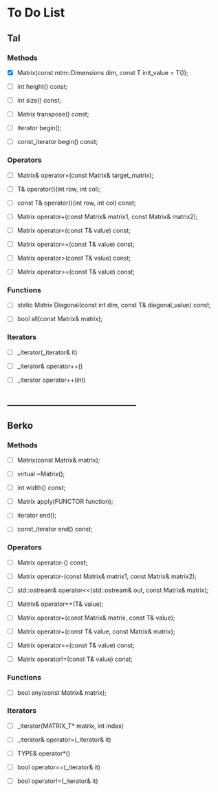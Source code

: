 # To Do List
## Tal
### Methods
- [x] Matrix(const mtm::Dimensions dim, const T init_value = T());

- [ ] int height() const;

- [ ] int size() const;

- [ ] Matrix transpose() const;

- [ ] iterator begin();

- [ ] const_iterator begin() const;


### Operators
- [ ] Matrix& operator=(const Matrix<T>& target_matrix);

- [ ] T& operator()(int row, int col);

- [ ] const T& operator()(int row, int col) const;

- [ ] Matrix<T> operator+(const Matrix<T>& matrix1, const Matrix<T>& matrix2);

- [ ] Matrix<bool> operator<(const T& value) const;

- [ ] Matrix<bool> operator<=(const T& value) const;

- [ ] Matrix<bool> operator>(const T& value) const;

- [ ] Matrix<bool> operator>=(const T& value) const;


### Functions
- [ ] static Matrix Diagonal(const int dim, const T& diagonal_value) const;

- [ ] bool all(const Matrix<T>& matrix);


### Iterators
- [ ] _iterator(_iterator& it)

- [ ] _iterator& operator++()

- [ ] _iterator operator++(int)

## ______________________________

## Berko
### Methods
- [ ] Matrix(const Matrix<T>& matrix);

- [ ] virtual ~Matrix();

- [ ] int width() const;

- [ ] Matrix apply(FUNCTOR function);

- [ ] iterator end();

- [ ] const_iterator end() const;


### Operators
- [ ] Matrix operator-() const;

- [ ] Matrix<T> operator-(const Matrix<T>& matrix1, const Matrix<T>& matrix2);

- [ ] std::ostream& operator<<(std::ostream& out, const Matrix<T>& matrix);

- [ ] Matrix& operator+=(T& value);

- [ ] Matrix<T> operator+(const Matrix<T>& matrix, const T& value);

- [ ] Matrix<T> operator+(const T& value, const Matrix<T>& matrix);

- [ ] Matrix<bool> operator==(const T& value) const;

- [ ] Matrix<bool> operator!=(const T& value) const;


### Functions
- [ ] bool any(const Matrix<T>& matrix);


### Iterators
- [ ] _iterator(MATRIX_T* matrix, int index)

- [ ] _iterator& operator=(_iterator& it)

- [ ] TYPE& operator*()

- [ ] bool operator==(_iterator& it)

- [ ] bool operator!=(_iterator& it)

